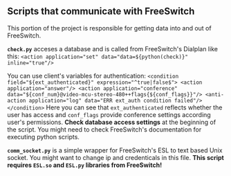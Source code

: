 ## Scripts that communicate with FreeSwitch
This portion of the project is responsible for getting data into and out of FreeSwitch.

**`check.py`** acceses a database and is called from FreeSwitch's Dialplan like this:
`<action application="set" data="data=${python(check)}" inline="true"/>`

You can use client's variables for authentication:
`<condition field="${ext_authenticated}" expression="^true|false$">
	  <action application="answer"/>
	  <action application="conference" data="${conf_num}@video-mcu-stereo-480++flags{${conf_flags}}"/>
	  <anti-action application="log" data="ERR ext_auth condition failed"/>
</condition>`
Here you can see that `ext_authenticated` reflects whether the user has access and `conf_flags` provide conference settings according user's permissions.
**Check database access settings** at the beginning of the script.
You might need to check FreeSwitch's documentation for executing python scripts.

**`comm_socket.py`** is a simple wrapper for FreeSwitch's ESL to text based Unix socket. You might want to change ip and credenticals in this file.
**This script requires `ESL.so` and `ESL.py` libraries from FreeSwitch!**